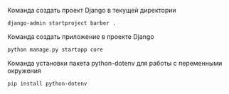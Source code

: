 Команда создать проект Django в текущей директории

```bash
django-admin startproject barber .
```

Команда создать приложение в проекте Django

```bash
python manage.py startapp core
```

Команда установки пакета python-dotenv для работы с переменными окружения
```bash
pip install python-dotenv
```